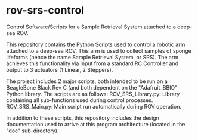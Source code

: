 # rov-srs-control

Control Software/Scripts for a Sample Retrieval System attached to a deep-sea ROV.


This repository contains the Python Scripts used to control a robotic arm attached to a deep-sea ROV.
This arm is used to collect samples of sponge lifeforms (hence the name Sample Retrieval System, or SRS).
The arm achieves this functionality via input from a standard RC Controller and output to 3 actuators
(1 Linear, 2 Steppers).

The project includes 2 major scripts, both intended to be run on a BeagleBone Black Rev C
(and both dependent on the "Adafruit_BBIO" Python library. The scripts are as follows:
    ROV_SRS_Library.py: Library containing all sub-functions used during control processes.
    ROV_SRS_Main.py:    Main script run automatically during ROV operation.

In addition to these scripts, this repository includes the design documentation used to arrive
at this program architecture (located in the "doc" sub-directory).
